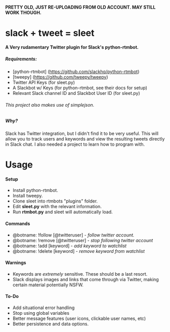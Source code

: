 #### PRETTY OLD, JUST RE-UPLOADING FROM OLD ACCOUNT. MAY STILL WORK THOUGH.




# slack + tweet = sleet
#### A Very rudamentary Twitter plugin for Slack's python-rtmbot.
##### Requirements:

- [python-rtmbot] (https://github.com/slackhq/python-rtmbot)
- [tweepy] (https://github.com/tweepy/tweepy)
- Twitter API Keys (for sleet.py)
- A Slackbot w/ Keys (for python-rtmbot, see their docs for setup)
- Relevant Slack channel ID and Slackbot User ID (for sleet.py)

###### This project also makes use of simplejson.

##### Why?
Slack has Twitter integration, but I didn't find it to be very useful. This will allow you to track users and keywords and view the resulting tweets directly in Slack chat. I also needed a project to learn how to program with.


# Usage
#### Setup
- Install python-rtmbot.
- Install tweepy.
- Clone sleet into rtmbots "plugins" folder.
- Edit **sleet.py** with the relevant information.
- Run **rtmbot.py** and sleet will automatically load.

#### Commands
- @botname: !follow [@twitteruser] - *follow twitter account.*
- @botname: !remove [@twitteruser] -  *stop following twitter account*
- @botname: !add [keyword] - *add keyword to watchlist*
- @botname: !delete [keyword] - *remove keyword from watchlist*

#### Warnings
- Keywords are *extremely* sensitive. These should be a last resort.
- Slack displays images and links that come through via Twitter, making certain material potentially NSFW.

#### To-Do
- Add situational error handling
- Stop using global variables
- Better message features (user icons, clickable user names, etc)
- Better persistence and data options.
